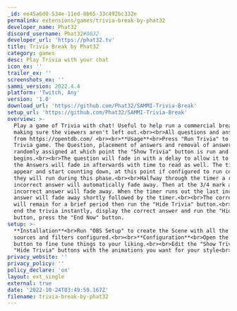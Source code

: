 ```yaml
---
_id: ee45a6d0-534e-11ed-8b65-33c492bc332e
permalink: extensions/games/trivia-break-by-phat32
developer_name: Phat32
discord_username: Phat32#0032
developer_url: 'https://phat32.tv'
title: Trivia Break by Phat32
category: games
desc: Play Trivia with your chat
icon_ex: ''
trailer_ex: ''
screenshots_ex: ''
sammi_version: 2022.4.4
platform: 'Twitch, Any'
version: '1.0'
download_url: 'https://github.com/Phat32/SAMMI-Trivia-Break'
setup_url: 'https://github.com/Phat32/SAMMI-Trivia-Break'
overview: >-
  Play a game of Trivia with chat! Useful to help run a commercial break while
  making sure the viewers aren't left out.<br><br>All questions and answers come
  from https://opentdb.com/ <br><br>**Usage**<br>Press "Run Trivia" to start the
  Trivia game. The Question, placement of answers and removal of answers are all
  randomly assigned at which point the "Show Trivia" button is run and the game
  begins.<br><br>The question will fade in with a delay to allow it to be read,
  the Answers will fade in afterwards with time to read as well. The timer will
  appear and start counting down, at this point if configured to run commercials
  they will run during this phase.<br><br>Halfway through the timer a random
  incorrect answer will automatically fade away. Then at the 3/4 mark another
  incorrect answer will fade away. When the timer runs out the last incorrect
  answer will fade away shortly followed by the timer.<br><br>The correct answer
  will remain for a brief period then run the "Hide Trivia" button.<br><br>To
  end the trivia instantly, display the correct answer and run the "Hide Trivia"
  button, press the "End Now" button.
setup: >-
  **Installation**<br>Run "OBS Setup" to create the Scene with all the required
  sources and filters configured.<br><br>**Configuration**<br>Open the Settings
  button to fine tune things to your liking.<br><br>Edit the "Show Trivia" and
  "Hide Trivia" buttons with the animations you want for your style<br>
privacy_website: ''
privacy_policy: ''
policy_declare: 'on'
layout: ext_single
external: true
date: '2022-10-24T03:49:59.167Z'
filename: trivia-break-by-phat32
---
```

